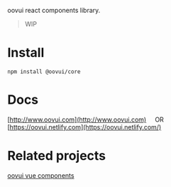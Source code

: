 
oovui react  components library.

> WIP

# Install 

`npm install @oovui/core`


# Docs

[http://www.oovui.com](http://www.oovui.com) &nbsp;&nbsp;&nbsp; OR  &nbsp;&nbsp;&nbsp;
[https://oovui.netlify.com](https://oovui.netlify.com/)


# Related projects

[oovui vue components](http://www.oovui.com)